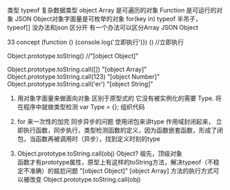 类型 typeof 
复杂数据类型 object 
Array 是可遍历的对象
Function 是可运行的对象
JSON Object对象字面量是可枚举的对象 for(key in)
typeof 半吊子， typeof[] 没办法和json 区分开
有一个办法可以区分Array   JSON Object

33 concept
(function () {console.log('立即执行')}) ()   //立即执行

Object.prototype.toString()   //"[object Object]"

Object.prototype.toString.call([])
"[object Array]"
Object.prototype.toString.call(123)
"[object Number]"
Object.prototype.toString.call('er')
"[object String]"

1. 用对象字面量来做面向对象 区别于原型式的
它没有被实例化的需要 Type. 将在程序中就做类型检测
var Type = {};  组织代码

2. for 来一次性的加完 同步异步的问题
使用闭包来讲type 作用域封闭起来，
立即执行函数，同步执行，类型检测函数的定义，因为函数嵌套函数，形成了闭包，当函数再被调用时（异步），找到定义时刻的type

3. Object.prototype.toString.call(obj)
Object? 祖先，顶级对象   
函数才有prototype属性，原型上有这样的toString方法，解决typeof（不稳定不准确）的尴尬问题 "[object Object]"
[object Array] 方法的执行方式可以被改变   Object.prototype.toString.call(obj)